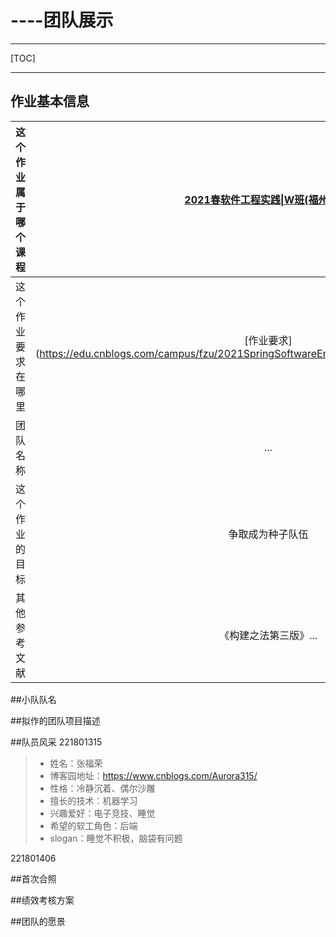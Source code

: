 ﻿# ----团队展示
---
[TOC]

---
## 作业基本信息
|这个作业属于哪个课程|[2021春软件工程实践\|W班(福州大学)](https://edu.cnblogs.com/campus/fzu/2021SpringSoftwareEngineeringPractice)|
|:---:|:---:|
|这个作业要求在哪里|[作业要求](https://edu.cnblogs.com/campus/fzu/2021SpringSoftwareEngineeringPractice/homework/11848|
|团队名称|...|
|这个作业的目标|争取成为种子队伍|
|其他参考文献|《构建之法第三版》...|
##小队队名

##拟作的团队项目描述

##队员风采
221801315
>* 姓名：张福荣
>* 博客园地址：https://www.cnblogs.com/Aurora315/
>* 性格：冷静沉着、偶尔沙雕
>* 擅长的技术：机器学习
>* 兴趣爱好：电子竞技、睡觉
>* 希望的软工角色：后端
>* slogan：睡觉不积极，脑袋有问题

221801406
>  

##首次合照

##绩效考核方案

##团队的愿景




